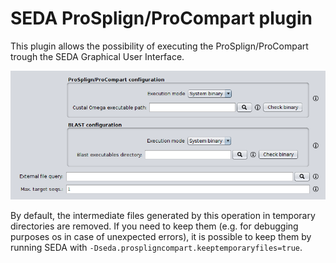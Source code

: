 SEDA ProSplign/ProCompart plugin
======================

This plugin allows the possibility of executing the ProSplign/ProCompart trough the SEDA Graphical User Interface. 

![SEDA ProSplign/ProCompart Operation Screenshot](seda-screenshot.png)

By default, the intermediate files generated by this operation in temporary directories are removed. If you need to keep them (e.g. for debugging purposes os in case of unexpected errors), it is possible to keep them by running SEDA with `-Dseda.prospligncompart.keeptemporaryfiles=true`.